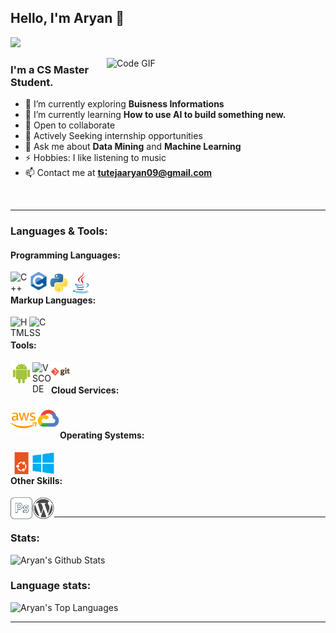 ## Hello, I'm Aryan 👋
[<img src="https://komarev.com/ghpvc/?username=tutejaaryan&label=Profile+Views&color=4287f5&style=flat" />](https://github.com/tutejaaryan)

<img src="https://cdn.dribbble.com/users/638428/screenshots/3641004/code2.gif" alt="Code GIF" width="350" align="right">

### I'm a CS Master Student.

- 🔭 I’m currently exploring **Buisness Informations**
- 🌱 I’m currently learning **How to use AI to build something new.**
- 👯 Open to collaborate 
- 💼 Actively Seeking internship opportunities
- 💬 Ask me about **Data Mining** and **Machine Learning**
- ⚡ Hobbies: I like listening to music
- 📫 Contact me at **tutejaaryan09@gmail.com**
<br/>


---
### Languages & Tools:

#### Programming Languages:

<img align="left" alt="C++" width="30px" src="https://www.freeiconspng.com/thumbs/c-logo-icon/c--logo-icon-0.png">

<img align="left" alt="C" width="30px" src="https://raw.githubusercontent.com/devicons/devicon/master/icons/c/c-original.svg">

<img align="left" alt="Python" width="35px" src="https://raw.githubusercontent.com/devicons/devicon/master/icons/python/python-original.svg">

<img align="left" alt="Java" width="35px" src="https://raw.githubusercontent.com/devicons/devicon/master/icons/java/java-original.svg">

<br/>


#### Markup Languages:

<img align="left" alt="HTML" width="30px" src="https://images.vexels.com/media/users/3/166383/isolated/preview/6024bc5746d7436c727825dc4fc23c22-html-programming-language-icon-by-vexels.png">

<img align="left" alt="CSS" width="30px" src="https://cdn.iconscout.com/icon/free/png-512/css-118-569410.png">

<br/>

#### Tools:

<img align="left" alt="Android" width="35px" src="https://raw.githubusercontent.com/devicons/devicon/master/icons/android/android-original.svg">

<img align="left" alt="VSCODE" width="30px" src="https://upload.wikimedia.org/wikipedia/commons/thumb/9/9a/Visual_Studio_Code_1.35_icon.svg/1024px-Visual_Studio_Code_1.35_icon.svg.png">

<img align="left" alt="GIT" width="30px" src="https://raw.githubusercontent.com/github/explore/80688e429a7d4ef2fca1e82350fe8e3517d3494d/topics/git/git.png">

<br/>

#### Cloud Services:

<img align="left" alt="AWS" width="42px" src="https://raw.githubusercontent.com/devicons/devicon/master/icons/amazonwebservices/amazonwebservices-plain-wordmark.svg">

<img align="left" alt="GCS" width="37px" src="https://raw.githubusercontent.com/devicons/devicon/master/icons/googlecloud/googlecloud-original.svg">

<br/>


#### Operating Systems:

<img align="left" alt="Ubuntu" width="35px" src="https://raw.githubusercontent.com/devicons/devicon/master/icons/ubuntu/ubuntu-plain.svg">

<img align="left" alt="Windows" width="35px" src="https://raw.githubusercontent.com/devicons/devicon/master/icons/windows8/windows8-original.svg">

<br/>


#### Other Skills:

<img align="left" alt="Photoshop" width="35px" src="https://raw.githubusercontent.com/devicons/devicon/master/icons/photoshop/photoshop-line.svg">

<img align="left" alt="Wordpress" width="35px" src="https://raw.githubusercontent.com/devicons/devicon/master/icons/wordpress/wordpress-plain.svg">


<br/>

---
### Stats:
<img alt="Aryan's Github Stats" src="https://github-readme-stats.vercel.app/api?username=tutejaaryan&show_icons=true&count_private=true&theme=tokyonight" />


### Language stats:

<img alt="Aryan's Top Languages" src="https://github-readme-stats.vercel.app/api/top-langs/?username=tutejaaryan&layout=compact&theme=tokyonight&hide"/>

---

